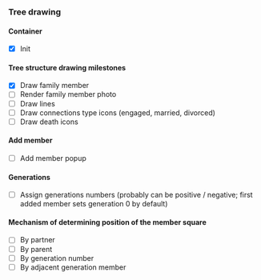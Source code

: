 ### Tree drawing

#### Container

- [x] Init

#### Tree structure drawing milestones

- [x] Draw family member
- [ ] Render family member photo
- [ ] Draw lines
- [ ] Draw connections type icons (engaged, married, divorced)
- [ ] Draw death icons

#### Add member

- [ ] Add member popup

#### Generations

- [ ] Assign generations numbers (probably can be positive / negative; first added member sets generation 0 by default)

#### Mechanism of determining position of the member square

- [ ] By partner
- [ ] By parent
- [ ] By generation number
- [ ] By adjacent generation member
